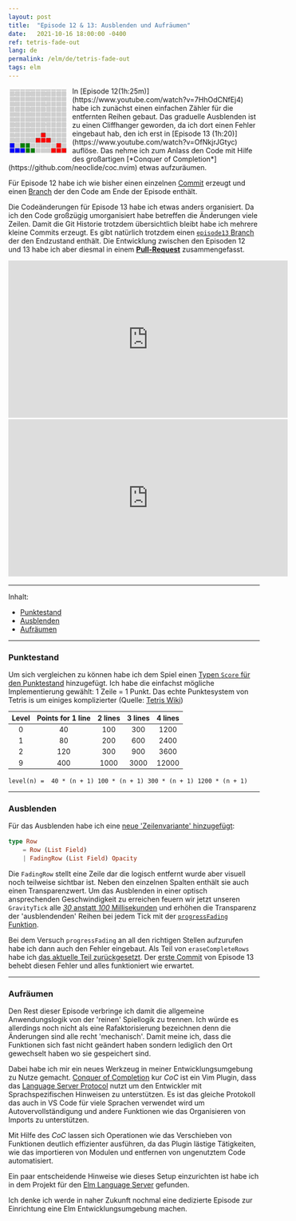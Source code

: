 ```yaml
---
layout: post
title:  "Episode 12 & 13: Ausblenden und Aufräumen"
date:   2021-10-16 18:00:00 -0400
ref: tetris-fade-out
lang: de
permalink: /elm/de/tetris-fade-out
tags: elm
---
```


<img src="/assets/posts/tetris-fade-out/fade.gif" style="float:left; margin: 5px 10px 10px 0"/>
In [Episode 12(1h:25m)](https://www.youtube.com/watch?v=7HhOdCNfEj4) habe ich zunächst einen einfachen Zähler für die entfernten Reihen gebaut. Das graduelle Ausblenden ist zu einen Cliffhanger geworden, da ich dort einen Fehler eingebaut hab, den ich erst in [Episode 13 (1h:20)](https://www.youtube.com/watch?v=OfNkjrJGtyc) auflöse. Das nehme ich zum Anlass den Code mit Hilfe des großartigen [*Conquer of Completion*](https://github.com/neoclide/coc.nvim) etwas aufzuräumen.

Für Episode 12 habe ich wie bisher einen einzelnen [Commit](https://github.com/axelerator/elm-tetris/commit/bcb5e904ecdc7127bb379a836ecfdf874d1552f6) erzeugt und einen [Branch](https://github.com/axelerator/elm-tetris/tree/episode12) der den Code am Ende der Episode enthält.

Die Codeänderungen für Episode 13 habe ich etwas anders organisiert. Da ich den Code großzügig umorganisiert habe betreffen die Änderungen viele Zeilen.
Damit die Git Historie trotzdem übersichtlich bleibt habe ich mehrere kleine Commits erzeugt.
Es gibt natürlich trotzdem einen [`episode13` Branch](https://github.com/axelerator/elm-tetris/tree/episode13) der den Endzustand enthält. Die Entwicklung zwischen den Episoden 12 und 13 habe ich aber diesmal in einem [**Pull-Request**](https://github.com/axelerator/elm-tetris/pull/1/commits) zusammengefasst.

<iframe width="560" height="315" src="https://www.youtube.com/embed/7HhOdCNfEj4" title="YouTube video player" frameborder="0" allow="accelerometer; autoplay; clipboard-write; encrypted-media; gyroscope; picture-in-picture" allowfullscreen></iframe>

<iframe width="560" height="315" src="https://www.youtube.com/embed/OfNkjrJGtyc" title="YouTube video player" frameborder="0" allow="accelerometer; autoplay; clipboard-write; encrypted-media; gyroscope; picture-in-picture" allowfullscreen></iframe>

---

Inhalt:

  - [Punktestand](#scoring)
  - [Ausblenden](#fading)
  - [Aufräumen](#cleanup)

---


### <a name="scoring" /> Punktestand

Um sich vergleichen zu können habe ich dem Spiel einen [Typen `Score` für den Punktestand](https://github.com/axelerator/elm-tetris/commit/bcb5e904ecdc7127bb379a836ecfdf874d1552f6#diff-2dd82f159d96fbfcd26fb7d885d25e0d54efde9e19a42494b416fa84a5aca568R39) hinzugefügt.
Ich habe die einfachst mögliche Implementierung gewählt: 1 Zeile = 1 Punkt. Das echte Punktesystem von Tetris is um einiges komplizierter (Quelle: [Tetris Wiki](https://tetris.fandom.com/wiki/Scoring))


| Level |Points for 1 line | 2 lines | 3 lines | 4 lines |
|:-----:|:----------------:|:-------:|:-------:|:-------:|
|0 | 40 | 100 | 300 | 1200 |
|1 | 80 | 200 | 600 | 2400 |
|2 | 120 | 300 | 900 | 3600 |
|9 | 400 | 1000 | 3000 | 12000 |

`level(n) =  40 * (n + 1) 100 * (n + 1) 300 * (n + 1) 1200 * (n + 1)`

---

### <a name="fading" /> Ausblenden

Für das Ausblenden habe ich eine [neue 'Zeilenvariante' hinzugefügt](https://github.com/axelerator/elm-tetris/commit/bcb5e904ecdc7127bb379a836ecfdf874d1552f6#diff-2dd82f159d96fbfcd26fb7d885d25e0d54efde9e19a42494b416fa84a5aca568R82):

```Elm
type Row
    = Row (List Field)
    | FadingRow (List Field) Opacity
```

Die `FadingRow` stellt eine Zeile dar die logisch entfernt wurde aber visuell noch teilweise sichtbar ist.
Neben den einzelnen Spalten enthält sie auch einen Transparenzwert.
Um das Ausblenden in einer optisch ansprechenden Geschwindigkeit zu erreichen feuern wir jetzt unseren `GravityTick` alle [*30* anstatt *100* Millisekunden](https://github.com/axelerator/elm-tetris/commit/bcb5e904ecdc7127bb379a836ecfdf874d1552f6#diff-2dd82f159d96fbfcd26fb7d885d25e0d54efde9e19a42494b416fa84a5aca568R548) und erhöhen die Transparenz der 'ausblendenden' Reihen bei jedem Tick mit der [`progressFading` Funktion](https://github.com/axelerator/elm-tetris/commit/bcb5e904ecdc7127bb379a836ecfdf874d1552f6#diff-2dd82f159d96fbfcd26fb7d885d25e0d54efde9e19a42494b416fa84a5aca568R462).

Bei dem Versuch `progressFading` an all den richtigen Stellen aufzurufen habe ich dann auch den Fehler eingebaut. Als Teil von `eraseCompleteRows` habe ich [das aktuelle Teil zurückgesetzt](https://github.com/axelerator/elm-tetris/commit/bcb5e904ecdc7127bb379a836ecfdf874d1552f6#diff-2dd82f159d96fbfcd26fb7d885d25e0d54efde9e19a42494b416fa84a5aca568R531).
Der [erste Commit](https://github.com/axelerator/elm-tetris/commit/4bac5a1f167b593b9f949ff66a8868b8f7c5e5b2) von Episode 13 behebt diesen Fehler und alles funktioniert wie erwartet.

---

### <a name="cleanup" /> Aufräumen

Den Rest dieser Episode verbringe ich damit die allgemeine Anwendungslogik von der 'reinen' Spiellogik zu trennen. Ich würde es allerdings noch nicht als eine Rafaktorisierung bezeichnen denn die Änderungen sind alle recht 'mechanisch'. Damit meine ich, dass die Funktionen sich fast nicht geändert haben sondern lediglich den Ort gewechselt haben wo sie gespeichert sind.

Dabei habe ich mir ein neues Werkzeug in meiner Entwicklungsumgebung zu Nutze gemacht. [Conquer of Completion](https://github.com/neoclide/coc.nvim) kur *CoC* ist ein Vim Plugin, dass das [Language Server Protocol](https://microsoft.github.io/language-server-protocol/overviews/lsp/overview/) nutzt um den Entwickler mit Sprachspezifischen Hinweisen zu unterstützen. Es ist das gleiche Protokoll das auch in VS Code für viele Sprachen verwendet wird um Autovervollständigung und andere Funktionen wie das Organisieren von Imports zu unterstützen.

Mit Hilfe des *CoC* lassen sich Operationen wie das Verschieben von Funktionen deutlich effizienter ausführen, da das Plugin lästige Tätigkeiten, wie das importieren von Modulen und entfernen von ungenutztem Code automatisiert.

Ein paar entscheidende Hinweise wie dieses Setup einzurichten ist habe ich in dem Projekt für den [Elm Language Server](https://github.com/elm-tooling/elm-language-server) gefunden.

Ich denke ich werde in naher Zukunft nochmal eine dedizierte Episode zur Einrichtung eine Elm Entwicklungsumgebung machen.






